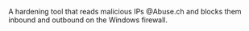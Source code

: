 A hardening tool that reads malicious IPs @Abuse.ch and blocks them inbound and outbound on the Windows firewall.
